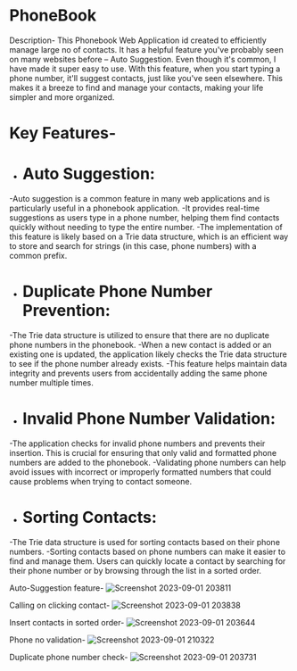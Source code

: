 # PhoneBook
Description- This Phonebook Web Application id created to efficiently manage large no of contacts. 
It has a helpful feature you've probably seen on many websites before – Auto Suggestion. 
Even though it's common, I have made it super easy to use.
With this feature, when you start typing a phone number, it'll suggest contacts, just like you've seen elsewhere. 
This makes it a breeze to find and manage your contacts, making your life simpler and more organized.

# Key Features-
- # Auto Suggestion:

-Auto suggestion is a common feature in many web applications and is particularly useful in a phonebook application.
-It provides real-time suggestions as users type in a phone number, helping them find contacts quickly without needing to type the entire number.
-The implementation of this feature is likely based on a Trie data structure, which is an efficient way to store and search for strings (in this case, phone numbers) with a common prefix.

- # Duplicate Phone Number Prevention:
-The Trie data structure is utilized to ensure that there are no duplicate phone numbers in the phonebook.
-When a new contact is added or an existing one is updated, the application likely checks the Trie data structure to see if the phone number already exists.
-This feature helps maintain data integrity and prevents users from accidentally adding the same phone number multiple times.

- # Invalid Phone Number Validation:
-The application checks for invalid phone numbers and prevents their insertion. This is crucial for ensuring that only valid and formatted phone numbers are added to the phonebook.
-Validating phone numbers can help avoid issues with incorrect or improperly formatted numbers that could cause problems when trying to contact someone.

- # Sorting Contacts:
-The Trie data structure is used for sorting contacts based on their phone numbers.
-Sorting contacts based on phone numbers can make it easier to find and manage them. Users can quickly locate a contact by searching for their phone number or by browsing through the list in a sorted order.

Auto-Suggestion feature-
![Screenshot 2023-09-01 203811](https://github.com/amangour7909/Phonebook/assets/127648041/604a9e89-6ae5-43ff-93ef-20e1362b6835)

Calling on clicking contact-
![Screenshot 2023-09-01 203838](https://github.com/amangour7909/Phonebook/assets/127648041/1939c306-cf3a-444e-bfce-b00b6122e3b1)

Insert contacts in sorted order-
![Screenshot 2023-09-01 203644](https://github.com/amangour7909/Phonebook/assets/127648041/f1dd36d7-4e3a-4eb3-8ed7-59e35e354f99)

Phone no validation-
![Screenshot 2023-09-01 210322](https://github.com/amangour7909/Phonebook/assets/127648041/9a477562-5a50-4894-937c-63366f8dfd07)


Duplicate phone number check-
![Screenshot 2023-09-01 203731](https://github.com/amangour7909/Phonebook/assets/127648041/15a2102a-7662-4e02-8bba-75322806f118)
